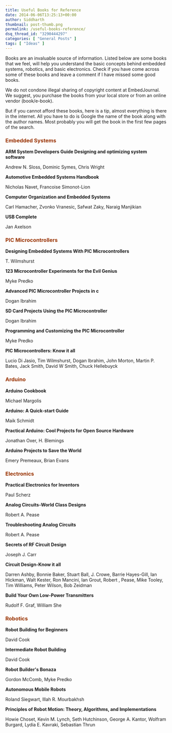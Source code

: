 ```yaml
---
title: Useful Books for Reference
date: 2014-06-06T13:25:13+00:00
author: Siddharth
thumbnail: post-thumb.png
permalink: /useful-books-reference/
dsq_thread_id: "3290444297"
categories: [ "General Posts" ]
tags: [ "Ideas" ]
---
```


Books are an invaluable source of information. Listed below are some books that we feel, will help you understand the basic concepts behind embedded systems, robotics, and basic electronics. Check if you have come across some of these books and leave a comment if I have missed some good books.

We do not condone illegal sharing of copyright content at EmbedJournal. We suggest, you purchase the books from your local store or from an online vendor (book/e-book).

But if you cannot afford these books, here is a tip, almost everything is there in the internet. All you have to do is Google the name of the book along with the author names. Most probably you will get the book in the first few pages of the search.

### <span style="color: #993300;">Embedded Systems</span>

**ARM System Developers Guide  Designing and optimizing system software**
  
Andrew N. Sloss, Dominic Symes, Chris Wright

**Automotive Embedded Systems Handbook**
  
Nicholas Navet, Francoise Simonot-Lion

**Computer Organization and Embedded Systems**
  
Carl Hamacher, Zvonko Vranesic, Safwat Zaky, Naraig Manjikian

**USB Complete**
  
Jan Axelson

### <span style="color: #993300;">PIC Microcontrollers</span>

**Designing Embedded Systems With PIC Microcontrollers**
  
T. Wilmshurst

**123 Microcontroller Experiments for the Evil Genius**
  
Myke Predko

**Advanced PIC Microcontroller Projects in c**
  
Dogan Ibrahim

**SD Card Projects Using the PIC Microcontroller**
  
Dogan Ibrahim

**Programming and Customizing the PIC Microcontroller**
  
Myke Predko

**PIC Microcontrollers: Know it all**
  
Lucio Di Jasio, Tim Wilmshurst, Dogan Ibrahim, John Morton, Martin P. Bates, Jack Smith, David W Smith, Chuck Hellebuyck

### <span style="color: #993300;">Arduino</span>

**Arduino Cookbook**
  
Michael Margolis

**Arduino: A Quick-start Guide**
  
Maik Schmidt

**Practical Arduino: Cool Projects for Open Source Hardware**
  
Jonathan Oxer, H. Blemings

**Arduino Projects to Save the World**
  
Emery Premeaux, Brian Evans

### <span style="color: #993300;">Electronics</span>

**Practical Electronics for Inventors**
  
Paul Scherz

**Analog Circuits-World Class Designs**
  
Robert A. Pease

**Troubleshooting Analog Circuits**
  
Robert A. Pease

**Secrets of RF Circuit Design**
  
Joseph J. Carr

**Circuit Design-Know it all**
  
Darren Ashby, Bonnie Baker, Stuart Ball, J. Crowe, Barrie Hayes-Gill, Ian Hickman, Walt Kester, Ron Mancini, Ian Grout, Robert , Pease, Mike Tooley, Tim Williams, Peter Wilson, Bob Zeidman

**Build Your Own Low-Power Transmitters**
  
Rudolf F. Graf, William She

### <span style="color: #993300;">Robotics</span>

**Robot Building for Beginners**
  
David Cook

**Intermediate Robot Building**
  
David Cook

**Robot Builder's Bonaza**
  
Gordon McComb, Myke Predko

**Autonomous Mobile Robots**
  
Roland Siegwart, Illah R. Mourbakhsh

**Principles of Robot Motion: Theory, Algorithms, and Implementations**
  
Howie Choset, Kevin M. Lynch, Seth Hutchinson, George A. Kantor, Wolfram Burgard, Lydia E. Kavraki, Sebastian Thrun
